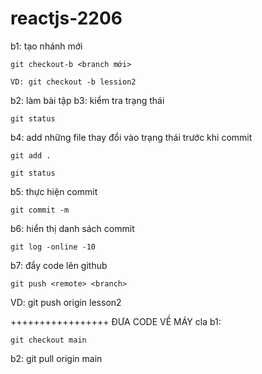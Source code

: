 # reactjs-2206

b1: tạo nhánh mới 

    git checkout-b <branch mới>

    VD: git checkout -b lession2
b2: làm bài tập
b3: kiểm tra trạng thái

    git status

b4: add những file thay đổi vào trạng thái trước khi commit

    git add .
    
    git status
b5: thực hiện commit

    git commit -m

b6: hiển thị danh sách commit

    git log -online -10

b7: đẩy code lên github

    git push <remote> <branch>

VD: git push origin lesson2


+++++++++++++++++
    ĐƯA CODE VỀ MÁY
    cla
b1:

    git checkout main

b2:
    git pull origin main